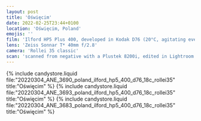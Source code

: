 ```yaml
---
layout: post
title: 'Oświęcim'
date: 2022-02-25T23:44+0100
location: 'Oświęcim, Poland'
emojis: ''
film: 'Ilford HP5 Plus 400, developed in Kodak D76 (20°C, agitating every 30 seconds for 7:30 min)'
lens: 'Zeiss Sonnar T* 40mm f/2.8'
camera: 'Rollei 35 classic'
scan: 'scanned from negative with a Plustek 8200i, edited in Lightroom'
---
```


{% include candystore.liquid file:"20220304_ANE_3690_poland_ilford_hp5_400_d76_18c_rollei35" title:"Oświęcim" %}
{% include candystore.liquid file:"20220304_ANE_3693_poland_ilford_hp5_400_d76_18c_rollei35" title:"Oświęcim" %}
{% include candystore.liquid file:"20220304_ANE_3683_poland_ilford_hp5_400_d76_18c_rollei35" title:"Oświęcim" %}